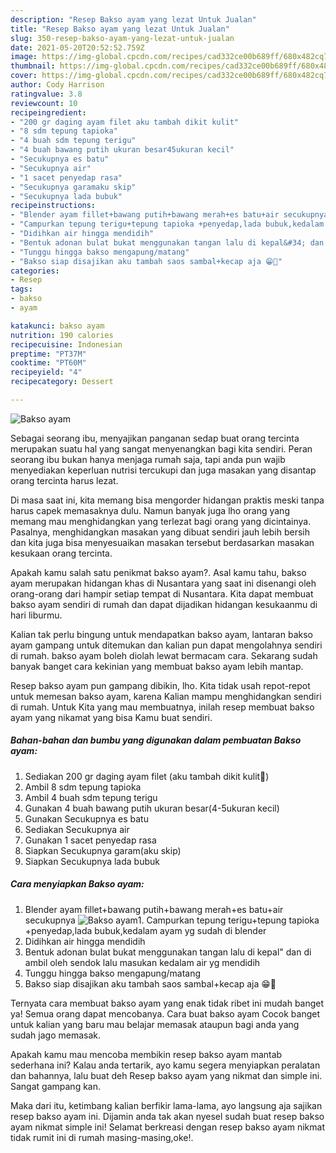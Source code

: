 ```yaml
---
description: "Resep Bakso ayam yang lezat Untuk Jualan"
title: "Resep Bakso ayam yang lezat Untuk Jualan"
slug: 350-resep-bakso-ayam-yang-lezat-untuk-jualan
date: 2021-05-20T20:52:52.759Z
image: https://img-global.cpcdn.com/recipes/cad332ce00b689ff/680x482cq70/bakso-ayam-foto-resep-utama.jpg
thumbnail: https://img-global.cpcdn.com/recipes/cad332ce00b689ff/680x482cq70/bakso-ayam-foto-resep-utama.jpg
cover: https://img-global.cpcdn.com/recipes/cad332ce00b689ff/680x482cq70/bakso-ayam-foto-resep-utama.jpg
author: Cody Harrison
ratingvalue: 3.8
reviewcount: 10
recipeingredient:
- "200 gr daging ayam filet aku tambah dikit kulit"
- "8 sdm tepung tapioka"
- "4 buah sdm tepung terigu"
- "4 buah bawang putih ukuran besar45ukuran kecil"
- "Secukupnya es batu"
- "Secukupnya air"
- "1 sacet penyedap rasa"
- "Secukupnya garamaku skip"
- "Secukupnya lada bubuk"
recipeinstructions:
- "Blender ayam fillet+bawang putih+bawang merah+es batu+air secukupnya"
- "Campurkan tepung terigu+tepung tapioka +penyedap,lada bubuk,kedalam ayam yg sudah di blender"
- "Didihkan air hingga mendidih"
- "Bentuk adonan bulat bukat menggunakan tangan lalu di kepal&#34; dan di ambil oleh sendok lalu masukan kedalam air yg mendidih"
- "Tunggu hingga bakso mengapung/matang"
- "Bakso siap disajikan aku tambah saos sambal+kecap aja 😁🤭"
categories:
- Resep
tags:
- bakso
- ayam

katakunci: bakso ayam 
nutrition: 190 calories
recipecuisine: Indonesian
preptime: "PT37M"
cooktime: "PT60M"
recipeyield: "4"
recipecategory: Dessert

---
```



![Bakso ayam](https://img-global.cpcdn.com/recipes/cad332ce00b689ff/680x482cq70/bakso-ayam-foto-resep-utama.jpg)

Sebagai seorang ibu, menyajikan panganan sedap buat orang tercinta merupakan suatu hal yang sangat menyenangkan bagi kita sendiri. Peran seorang ibu bukan hanya menjaga rumah saja, tapi anda pun wajib menyediakan keperluan nutrisi tercukupi dan juga masakan yang disantap orang tercinta harus lezat.

Di masa  saat ini, kita memang bisa mengorder hidangan praktis meski tanpa harus capek memasaknya dulu. Namun banyak juga lho orang yang memang mau menghidangkan yang terlezat bagi orang yang dicintainya. Pasalnya, menghidangkan masakan yang dibuat sendiri jauh lebih bersih dan kita juga bisa menyesuaikan masakan tersebut berdasarkan masakan kesukaan orang tercinta. 



Apakah kamu salah satu penikmat bakso ayam?. Asal kamu tahu, bakso ayam merupakan hidangan khas di Nusantara yang saat ini disenangi oleh orang-orang dari hampir setiap tempat di Nusantara. Kita dapat membuat bakso ayam sendiri di rumah dan dapat dijadikan hidangan kesukaanmu di hari liburmu.

Kalian tak perlu bingung untuk mendapatkan bakso ayam, lantaran bakso ayam gampang untuk ditemukan dan kalian pun dapat mengolahnya sendiri di rumah. bakso ayam boleh diolah lewat bermacam cara. Sekarang sudah banyak banget cara kekinian yang membuat bakso ayam lebih mantap.

Resep bakso ayam pun gampang dibikin, lho. Kita tidak usah repot-repot untuk memesan bakso ayam, karena Kalian mampu menghidangkan sendiri di rumah. Untuk Kita yang mau membuatnya, inilah resep membuat bakso ayam yang nikamat yang bisa Kamu buat sendiri.

<!--inarticleads1-->

##### Bahan-bahan dan bumbu yang digunakan dalam pembuatan Bakso ayam:

1. Sediakan 200 gr daging ayam filet (aku tambah dikit kulit🤭)
1. Ambil 8 sdm tepung tapioka
1. Ambil 4 buah sdm tepung terigu
1. Gunakan 4 buah bawang putih ukuran besar(4-5ukuran kecil)
1. Gunakan Secukupnya es batu
1. Sediakan Secukupnya air
1. Gunakan 1 sacet penyedap rasa
1. Siapkan Secukupnya garam(aku skip)
1. Siapkan Secukupnya lada bubuk




<!--inarticleads2-->

##### Cara menyiapkan Bakso ayam:

1. Blender ayam fillet+bawang putih+bawang merah+es batu+air secukupnya
<img src="https://img-global.cpcdn.com/steps/d21e44b908a3f8e4/160x128cq70/bakso-ayam-langkah-memasak-1-foto.jpg" alt="Bakso ayam">1. Campurkan tepung terigu+tepung tapioka +penyedap,lada bubuk,kedalam ayam yg sudah di blender
1. Didihkan air hingga mendidih
1. Bentuk adonan bulat bukat menggunakan tangan lalu di kepal&#34; dan di ambil oleh sendok lalu masukan kedalam air yg mendidih
1. Tunggu hingga bakso mengapung/matang
1. Bakso siap disajikan aku tambah saos sambal+kecap aja 😁🤭




Ternyata cara membuat bakso ayam yang enak tidak ribet ini mudah banget ya! Semua orang dapat mencobanya. Cara buat bakso ayam Cocok banget untuk kalian yang baru mau belajar memasak ataupun bagi anda yang sudah jago memasak.

Apakah kamu mau mencoba membikin resep bakso ayam mantab sederhana ini? Kalau anda tertarik, ayo kamu segera menyiapkan peralatan dan bahannya, lalu buat deh Resep bakso ayam yang nikmat dan simple ini. Sangat gampang kan. 

Maka dari itu, ketimbang kalian berfikir lama-lama, ayo langsung aja sajikan resep bakso ayam ini. Dijamin anda tak akan nyesel sudah buat resep bakso ayam nikmat simple ini! Selamat berkreasi dengan resep bakso ayam nikmat tidak rumit ini di rumah masing-masing,oke!.


